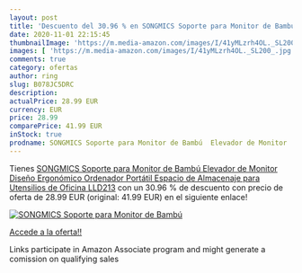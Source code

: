 ```yaml
---
layout: post
title: 'Descuento del 30.96 % en SONGMICS Soporte para Monitor de Bambú  '
date: 2020-11-01 22:15:45
thumbnailImage: 'https://m.media-amazon.com/images/I/41yMLzrh4OL._SL200_.jpg'
images: [ 'https://m.media-amazon.com/images/I/41yMLzrh4OL._SL200_.jpg' ]
comments: true
category: ofertas
author: ring
slug: B078JC5DRC
description:
actualPrice: 28.99 EUR
currency: EUR
price: 28.99
comparePrice: 41.99 EUR
inStock: true
prodname: SONGMICS Soporte para Monitor de Bambú  Elevador de Monitor  Diseño Ergonómico  Ordenador Portátil  Espacio de Almacenaje para Utensilios de Oficina LLD213
---
```


Tienes [SONGMICS Soporte para Monitor de Bambú  Elevador de Monitor  Diseño Ergonómico  Ordenador Portátil  Espacio de Almacenaje para Utensilios de Oficina LLD213](https://www.amazon.es/dp/B078JC5DRC/?tag=tolees-21) con un 30.96 % de descuento con precio de oferta de 28.99 EUR (original: 41.99 EUR) en el siguiente enlace!

[![SONGMICS Soporte para Monitor de Bambú  ](https://m.media-amazon.com/images/I/41yMLzrh4OL._SL200_.jpg)](https://www.amazon.es/dp/B078JC5DRC/?tag=tolees-21)

[Accede a la oferta!!](https://www.amazon.es/dp/B078JC5DRC/?tag=tolees-21)

Links participate in Amazon Associate program and might generate a comission on qualifying sales


